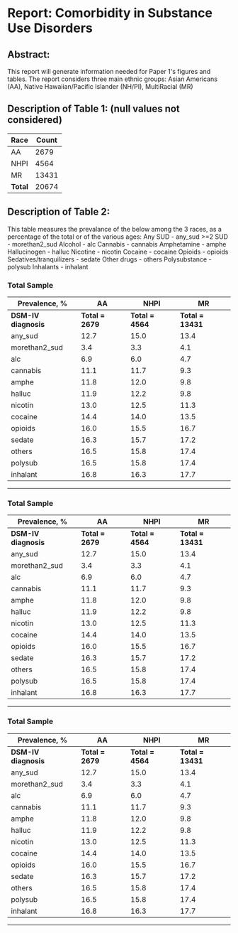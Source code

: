 # Report: Comorbidity in Substance Use Disorders
## Abstract:
This report will generate information needed for Paper 1's figures and tables.
The report considers three main ethnic groups: Asian Americans (AA), Native
Hawaiian/Pacific Islander (NH/PI), MultiRacial (MR)
## Description of Table 1: (null values not considered)

|Race     |Count          |
|---------|---------------|
|AA       |2679   |
|NHPI     |4564 |
|MR       |13431   |
|**Total**|20674|

## Description of Table 2:
This table measures the prevalance of the below among the 3 races, as a percentage of the total or of the various ages:
Any SUD - any_sud
\>=2 SUD - morethan2_sud
Alcohol - alc
Cannabis - cannabis
Amphetamine - amphe
Hallucinogen - halluc
Nicotine - nicotin
Cocaine - cocaine
Opioids - opioids
Sedatives/tranquilizers - sedate
Other drugs - others
Polysubstance - polysub
Inhalants - inhalant
        
### Total Sample
|Prevalence, %       |AA          |NHPI        |MR          |
|--------------------|------------|------------|------------|
|**DSM-IV diagnosis**|**Total = 2679**|**Total = 4564**|**Total = 13431**|
|any_sud               |12.7|15.0|13.4|
|morethan2_sud               |3.4|3.3|4.1|
|alc               |6.9|6.0|4.7|
|cannabis               |11.1|11.7|9.3|
|amphe               |11.8|12.0|9.8|
|halluc               |11.9|12.2|9.8|
|nicotin               |13.0|12.5|11.3|
|cocaine               |14.4|14.0|13.5|
|opioids               |16.0|15.5|16.7|
|sedate               |16.3|15.7|17.2|
|others               |16.5|15.8|17.4|
|polysub               |16.5|15.8|17.4|
|inhalant               |16.8|16.3|17.7|
***
### Total Sample
|Prevalence, %       |AA          |NHPI        |MR          |
|--------------------|------------|------------|------------|
|**DSM-IV diagnosis**|**Total = 2679**|**Total = 4564**|**Total = 13431**|
|any_sud               |12.7|15.0|13.4|
|morethan2_sud               |3.4|3.3|4.1|
|alc               |6.9|6.0|4.7|
|cannabis               |11.1|11.7|9.3|
|amphe               |11.8|12.0|9.8|
|halluc               |11.9|12.2|9.8|
|nicotin               |13.0|12.5|11.3|
|cocaine               |14.4|14.0|13.5|
|opioids               |16.0|15.5|16.7|
|sedate               |16.3|15.7|17.2|
|others               |16.5|15.8|17.4|
|polysub               |16.5|15.8|17.4|
|inhalant               |16.8|16.3|17.7|
***
### Total Sample
|Prevalence, %       |AA          |NHPI        |MR          |
|--------------------|------------|------------|------------|
|**DSM-IV diagnosis**|**Total = 2679**|**Total = 4564**|**Total = 13431**|
|any_sud               |12.7|15.0|13.4|
|morethan2_sud               |3.4|3.3|4.1|
|alc               |6.9|6.0|4.7|
|cannabis               |11.1|11.7|9.3|
|amphe               |11.8|12.0|9.8|
|halluc               |11.9|12.2|9.8|
|nicotin               |13.0|12.5|11.3|
|cocaine               |14.4|14.0|13.5|
|opioids               |16.0|15.5|16.7|
|sedate               |16.3|15.7|17.2|
|others               |16.5|15.8|17.4|
|polysub               |16.5|15.8|17.4|
|inhalant               |16.8|16.3|17.7|
***